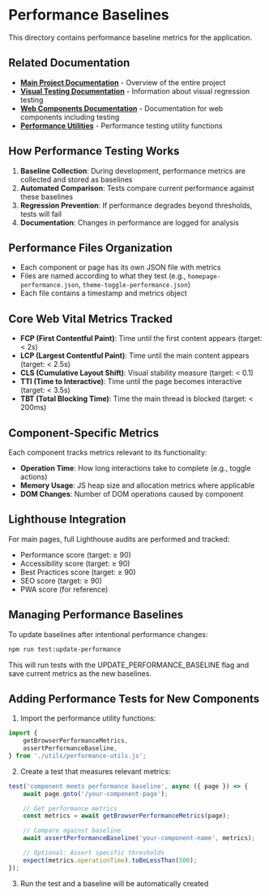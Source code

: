 # Performance Baselines

This directory contains performance baseline metrics for the application.

## Related Documentation

-   **[Main Project Documentation](../README.md)** - Overview of the entire project
-   **[Visual Testing Documentation](../snapshots/README.md)** - Information about visual regression testing
-   **[Web Components Documentation](../www/components/README.md)** - Documentation for web components including testing
-   **[Performance Utilities](../tests/utils/performance-utils.js)** - Performance testing utility functions

## How Performance Testing Works

1. **Baseline Collection**: During development, performance metrics are collected and stored as baselines
2. **Automated Comparison**: Tests compare current performance against these baselines
3. **Regression Prevention**: If performance degrades beyond thresholds, tests will fail
4. **Documentation**: Changes in performance are logged for analysis

## Performance Files Organization

-   Each component or page has its own JSON file with metrics
-   Files are named according to what they test (e.g., `homepage-performance.json`, `theme-toggle-performance.json`)
-   Each file contains a timestamp and metrics object

## Core Web Vital Metrics Tracked

-   **FCP (First Contentful Paint)**: Time until the first content appears (target: < 2s)
-   **LCP (Largest Contentful Paint)**: Time until the main content appears (target: < 2.5s)
-   **CLS (Cumulative Layout Shift)**: Visual stability measure (target: < 0.1)
-   **TTI (Time to Interactive)**: Time until the page becomes interactive (target: < 3.5s)
-   **TBT (Total Blocking Time)**: Time the main thread is blocked (target: < 200ms)

## Component-Specific Metrics

Each component tracks metrics relevant to its functionality:

-   **Operation Time**: How long interactions take to complete (e.g., toggle actions)
-   **Memory Usage**: JS heap size and allocation metrics where applicable
-   **DOM Changes**: Number of DOM operations caused by component

## Lighthouse Integration

For main pages, full Lighthouse audits are performed and tracked:

-   Performance score (target: ≥ 90)
-   Accessibility score (target: ≥ 90)
-   Best Practices score (target: ≥ 90)
-   SEO score (target: ≥ 90)
-   PWA score (for reference)

## Managing Performance Baselines

To update baselines after intentional performance changes:

```bash
npm run test:update-performance
```

This will run tests with the UPDATE_PERFORMANCE_BASELINE flag and save current metrics as the new baselines.

## Adding Performance Tests for New Components

1. Import the performance utility functions:

```javascript
import {
	getBrowserPerformanceMetrics,
	assertPerformanceBaseline,
} from './utils/performance-utils.js';
```

2. Create a test that measures relevant metrics:

```javascript
test('component meets performance baseline', async ({ page }) => {
	await page.goto('/your-component-page');

	// Get performance metrics
	const metrics = await getBrowserPerformanceMetrics(page);

	// Compare against baseline
	await assertPerformanceBaseline('your-component-name', metrics);

	// Optional: Assert specific thresholds
	expect(metrics.operationTime).toBeLessThan(500);
});
```

3. Run the test and a baseline will be automatically created
